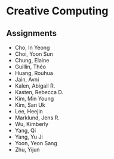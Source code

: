 # Creative Computing

## Assignments
* Cho, In Yeong
* Choi, Yoon Sun
* Chung, Elaine
* Guillin, Théo
* Huang, Rouhua
* Jain, Avni
* Kalen, Abigail R.
* Kasten, Rebecca D.
* Kim, Min Young
* Kim, San Uk
* Lee, Heejin
* Marklund, Jens R.
* Wu, Kimberly
* Yang, Qi
* Yang, Yu Ji
* Yoon, Yeon Sang
* Zhu, Yijun
